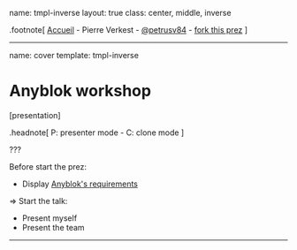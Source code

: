 name: tmpl-inverse
layout: true
class: center, middle, inverse

.footnote[
  [Accueil](#cover) -
  Pierre Verkest - [@petrusv84](http://twitter.com/petrusv84) -
  [fork this prez](https://github.com/anyblok/anyblok-book-prez)
]

---
name: cover
template: tmpl-inverse

# Anyblok workshop
[presentation]

.headnote[
  P: presenter mode -
  C: clone mode
]

???

Before start the prez:

* Display [Anyblok's requirements](#requirements)

=> Start the talk:

* Present myself
* Present the team

---
